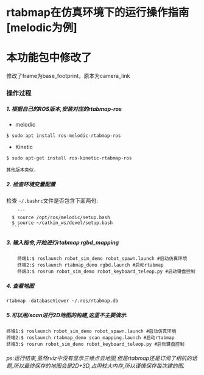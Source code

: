# rtabmap在仿真环境下的运行操作指南[melodic为例]

# 本功能包中修改了

  <arg name="frame_id"                default="base_footprint"/> 
修改了frame为base_footprint，原本为camera_link

### 操作过程
##### 1. 根据自己的ROS版本,安装对应的rtabmap-ros

 * melodic
 ```
 $ sudo apt install ros-melodic-rtabmap-ros
 ```    

 * 	Kinetic
```
$ sudo apt-get install ros-kinetic-rtabmap-ros
```
	其他版本类似.

##### 2. 检查环境变量配置

  检查 `~/.bashrc`文件是否包含下面两句:

    	```
      $ source /opt/ros/melodic/setup.bash
      $ source ~/catkin_ws/devel/setup.bash
      ```

##### 3. 输入指令,开始进行rtabmap rgbd_mapping

		终端1:$ roslaunch robot_sim_demo robot_spawn.launch #启动仿真环境
		终端2:$ roslaunch rtabmap_demo rgbd.launch #启动rtabmap
		终端3:$ rosrun robot_sim_demo robot_keyboard_teleop.py #启动键盘控制


##### 4. 查看地图

```
rtabmap -databaseViewer ~/.ros/rtabmap.db

```

##### 5.可以用/scan进行2D地图的构建,这里不主要演示.

```
终端1:$ roslaunch robot_sim_demo robot_spawn.launch #启动仿真环境
终端2:$ roslaunch rtabmap_demo scan_mapping.launch #启动rtabmap
终端3:$ rosrun robot_sim_demo robot_keyboard_teleop.py #启动键盘控制
```
###### ps:运行结束,虽然rviz中没有显示三维点云地图,但是rtabmap还是订阅了相机的话题,所以最终保存的地图会是2D+3D,占用较大内存,所以谨慎保存每次建的图.
